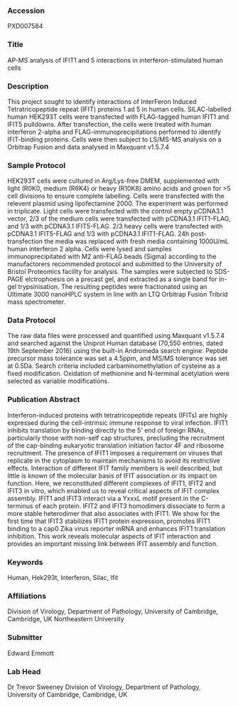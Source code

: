 ### Accession
PXD007584

### Title
AP-MS analysis of IFIT1 and 5 interactions in interferon-stimulated human cells

### Description
This project sought to identify interactions of InterFeron Induced Tetratricopeptide repeat (IFIT) proteins 1 ad 5 in human cells. SILAC-labelled human HEK293T cells were transfected with FLAG-tagged human IFIT1 and IFIT5 pulldowns. After transfection, the cells were treated with human interferon 2-alpha and FLAG-immunoprecipitations performed to identify IFIT-binding proteins. Cells were then subject to LS/MS-MS analysis on a Orbitrap Fusion and data analysed in Maxquant v1.5.7.4

### Sample Protocol
HEK293T cells were cultured in Arg/Lys-free DMEM, supplemented with light (R0K0, medium (R6K4) or heavy (R10K8) amino acids and grown for >5 cell divisions to ensure complete labelling. Cells were transfected with the relevent plasmid using lipofectamine 2000. The experiment was performed in triplicate. Light cells were transfected with the control empty pCDNA3.1 vector, 2/3 of the medium cells were transfected with pCDNA3.1 IFIT1-FLAG, and 1/3 with pCDNA3.1 IFIT5-FLAG. 2/3 heavy cells were transfected with pCDNA3.1 IFIT5-FLAG and 1/3 with pCDNA3.1 IFIT1-FLAG. 24h post-transfection the media was replaced with fresh media containing 1000U/mL human interferon 2 alpha. Cells were lysed and samples immunoprecipitated with M2 anti-FLAG beads (Sigma) according to the manufactorers recommended protocol and submitted to the University of Bristol Proteomics facility for analysis.  The samples were subjected to SDS-PAGE elctrophoesis on a precast gel, and extracted as a single band for in-gel trypsinisation. The resulting peptides were fractionated using an Ultimate 3000 nanoHPLC system in line with an LTQ Orbitrap Fusion Tribrid mass spectrometer.

### Data Protocol
The raw data files were processed and quantified using Maxquant v1.5.7.4 and searched against the Uniprot Human database (70,550 entries, dated 19th September 2016) using the built-in Andromeda search engine. Peptide precursor mass tolerance was set a 4.5ppm, and MS/MS tolerance was set at 0.5Da. Search criteria included carbaminomethylation of cysteine as a fixed modification. Oxidation of methionine and N-terminal acetylation were selected as variable modifications.

### Publication Abstract
Interferon-induced proteins with tetratricopeptide repeats (IFITs) are highly expressed during the cell-intrinsic immune response to viral infection. IFIT1 inhibits translation by binding directly to the 5' end of foreign RNAs, particularly those with non-self cap structures, precluding the recruitment of the cap-binding eukaryotic translation initiation factor 4F and ribosome recruitment. The presence of IFIT1 imposes a requirement on viruses that replicate in the cytoplasm to maintain mechanisms to avoid its restrictive effects. Interaction of different IFIT family members is well described, but little is known of the molecular basis of IFIT association or its impact on function. Here, we reconstituted different complexes of IFIT1, IFIT2 and IFIT3 in vitro, which enabled us to reveal critical aspects of IFIT complex assembly. IFIT1 and IFIT3 interact via a YxxxL motif present in the C-terminus of each protein. IFIT2 and IFIT3 homodimers dissociate to form a more stable heterodimer that also associates with IFIT1. We show for the first time that IFIT3 stabilizes IFIT1 protein expression, promotes IFIT1 binding to a cap0 Zika virus reporter mRNA and enhances IFIT1 translation inhibition. This work reveals molecular aspects of IFIT interaction and provides an important missing link between IFIT assembly and function.

### Keywords
Human, Hek293t, Interferon, Silac, Ifit

### Affiliations
Division of Virology, Department of Pathology, University of Cambridge, Cambridge, UK
Northeastern University

### Submitter
Edward Emmott

### Lab Head
Dr Trevor Sweeney
Division of Virology, Department of Pathology, University of Cambridge, Cambridge, UK


